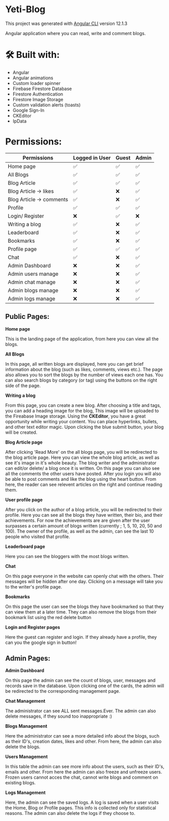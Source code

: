 # Yeti-Blog

This project was generated with [Angular CLI](https://github.com/angular/angular-cli) version 12.1.3

Angular application where you can read, write and comment blogs.

# 🛠 Built with:

- Angular
- Angular animations
- Custom loader spinner
- Firebase Firestore Database
- Firestore Authentication
- Firestore Image Storage
- Custom validation alerts (toasts)
- Google Sign-In
- CKEditor
- IpData

# Permissions:

| **Permissions**          | Logged in User | Guest | Admin |
| ------------------------ | -------------- | ----- | ----- |
| Home page                | ✅             | ✅    | ✅    |
| All Blogs                | ✅             | ✅    | ✅    |
| Blog Article             | ✅             | ✅    | ✅    |
| Blog Article -> likes    | ✅             | ❌    | ✅    |
| Blog Article -> comments | ✅             | ❌    | ✅    |
| Profile                  | ✅             | ✅    | ✅    |
| Login/ Register          | ❌             | ✅    | ❌    |
| Writing a blog           | ✅             | ❌    | ✅    |
| Leaderboard              | ✅             | ❌    | ✅    |
| Bookmarks                | ✅             | ❌    | ✅    |
| Profile page             | ✅             | ✅    | ✅    |
| Chat                     | ✅             | ❌    | ✅    |
| Admin Dashboard          | ❌             | ❌    | ✅    |
| Admin users manage       | ❌             | ❌    | ✅    |
| Admin chat manage        | ❌             | ❌    | ✅    |
| Admin blogs manage       | ❌             | ❌    | ✅    |
| Admin logs manage        | ❌             | ❌    | ✅    |

## Public Pages:

**Home page**

This is the landing page of the application, from here you can view all the blogs.

**All Blogs**

In this page, all written blogs are displayed, here you can get brief information about the blog (such as likes, comments, views etc.). The page also allows you to sort the blogs by the number of views each one has. You can also search blogs by category (or tag) using the buttons on the right side of the page.

**Writing a blog**

From this page, you can create a new blog. After choosing a title and tags, you can add a heading image for the blog, This image will be uploaded to the Fireabase Image storage. Using the **CKEditor**, you have a great opportunity while writing your content. You can place hyperlinks, bullets, and other text editor magic. Upon clicking the blue submit button, your blog will be created.

**Blog Article page**

After clicking 'Read More' on the all blogs page, you will be redirected to the blog article page. Here you can view the whole blog article, as well as see it's image in it's whole beauty. The blog writer and the administrator can edit/or delete/ a blog once it is written. On this page you can also see all the comments the other users have posted. After you login you will also be able to post comments and like the blog using the heart button. From here, the reader can see relevent articles on the right and continue reading them.

**User profile page**

After you click on the author of a blog article, you will be redirected to their profile. Here you can see all the blogs they have written, their bio, and their achievements. For now the achievements are are given after the user surpasses a certain amount of blogs written (currently ; 1, 5, 10, 20, 50 and 100). The owner of the profile, as well as the admin, can see the last 10 people who visited that profile.

**Leaderboard page**

Here you can see the bloggers with the most blogs written.

**Chat**

On this page everyone in the website can openly chat with the others. Their messages will be hidden after one day. Clicking on a message will take you to the writer's profile page.

**Bookmarks**

On this page the user can see the blogs they have bookmarked so that they can view them at a later time. They can also remove the blogs from their bookmark list using the red delete button

**Login and Register pages**

Here the guest can register and login. If they already have a profile, they can you the google sign in button!

## Admin Pages:

**Admin Dashboard**

On this page the admin can see the count of blogs, user, messages and records save in the database. Upon clicking one of the cards, the admin will be redirected to the corresponding management page.

**Chat Management**

The administrator can see ALL sent messages.Ever. The admin can also delete messages, if they sound too inappropriate :)

**Blogs Management**

Here the administrator can see a more detailed info about the blogs, such as their ID's, creation dates, likes and other. From here, the admin can also delete the blogs.

**Users Management**

In this table the admin can see more info about the users, such as their ID's, emails and other. From here the admin can also freeze and unfreeze users. Frozen users cannot acces the chat, cannot write blogs and comment on existing blogs.

**Logs Management**

Here, the admin can see the saved logs. A log is saved when a user visits the Home, Blog or Profile pages. This info is collected only for statistical reasons. The admin can also delete the logs if they choose to.
